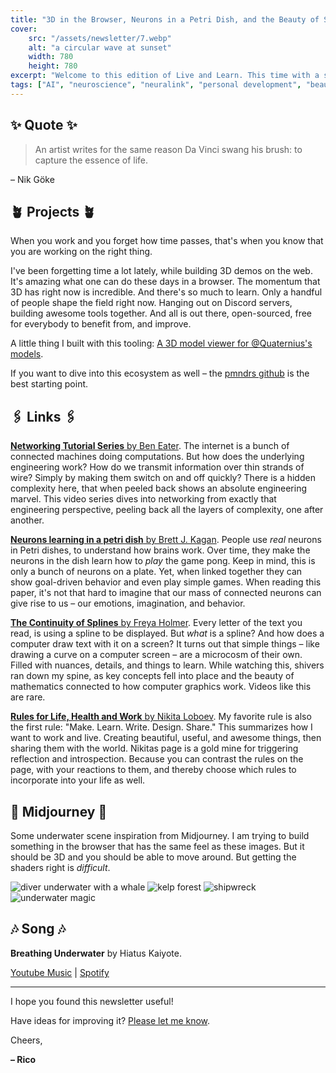 ```yaml
---
title: "3D in the Browser, Neurons in a Petri Dish, and the Beauty of Splines"
cover:
    src: "/assets/newsletter/7.webp"
    alt: "a circular wave at sunset"
    width: 780
    height: 780
excerpt: "Welcome to this edition of Live and Learn. This time with a set of rules for life, work, and health, a paper on neurons living in a petri dish, a series of low-level networking tutorials, and more. Enjoy."
tags: ["AI", "neuroscience", "neuralink", "personal development", "beauty"]
---
```


## ✨ Quote ✨

> An artist writes for the same reason Da Vinci swang his brush: to capture the essence of life.

– Nik Göke

## 🪴 Projects 🪴

When you work and you forget how time passes, that's when you know that you are working on the right thing.

I've been forgetting time a lot lately, while building 3D demos on the web. It's amazing what one can do these days in a browser. The momentum that 3D has right now is incredible. And there's so much to learn. Only a handful of people shape the field right now. Hanging out on Discord servers, building awesome tools together. And all is out there, open-sourced, free for everybody to benefit from, and improve.

A little thing I built with this tooling: [A 3D model viewer for @Quaternius's models](https://quaternius.trebeljahr.com/animals_pack).

If you want to dive into this ecosystem as well – the [pmndrs github](https://github.com/pmndrs) is the best starting point. 

## 🖇️ Links 🖇️

[**Networking Tutorial Series** by Ben Eater](https://youtube.com/playlist?list=PLowKtXNTBypH19whXTVoG3oKSuOcw_XeW). The internet is a bunch of connected machines doing computations. But how does the underlying engineering work? How do we transmit information over thin strands of wire? Simply by making them switch on and off quickly? There is a hidden complexity here, that when peeled back shows an absolute engineering marvel. This video series dives into networking from exactly that engineering perspective, peeling back all the layers of complexity, one after another.

[**Neurons learning in a petri dish** by Brett J. Kagan](https://www.cell.com/neuron/fulltext/S0896-6273%2822%2900806-6). People use *real* neurons in Petri dishes, to understand how brains work. Over time, they make the neurons in the dish learn how to *play* the game pong. Keep in mind, this is only a bunch of neurons on a plate. Yet, when linked together they can show goal-driven behavior and even play simple games. When reading this paper, it's not that hard to imagine that our mass of connected neurons can give rise to us – our emotions, imagination, and behavior.

[**The Continuity of Splines** by Freya Holmer](https://www.youtube.com/watch?v=jvPPXbo87ds). Every letter of the text you read, is using a spline to be displayed. But *what* is a spline? And how does a computer draw text with it on a screen? It turns out that simple things – like drawing a curve on a computer screen – are a microcosm of their own. Filled with nuances, details, and things to learn. While watching this, shivers ran down my spine, as key concepts fell into place and the beauty of mathematics connected to how computer graphics work. Videos like this are rare.

[**Rules for Life, Health and Work** by Nikita Loboev](https://wiki.nikiv.dev/focusing/rules). My favorite rule is also the first rule: "Make. Learn. Write. Design. Share." This summarizes how I want to work and live. Creating beautiful, useful, and awesome things, then sharing them with the world. Nikitas page is a gold mine for triggering reflection and introspection. Because you can contrast the rules on the page, with your reactions to them, and thereby choose which rules to incorporate into your life as well.

## 🌌 Midjourney 🌌

Some underwater scene inspiration from Midjourney. I am trying to build something in the browser that has the same feel as these images. But it should be 3D and you should be able to move around. But getting the shaders right is *difficult*. 

![diver underwater with a whale](/assets/midjourney/diving-with-whale.webp)
![kelp forest](/assets/midjourney/kelp-forest.webp)
![shipwreck](/assets/midjourney/shipwreck.webp)
![underwater magic](/assets/midjourney/magical-underwater-scene.webp)

## 🎶 Song 🎶

**Breathing Underwater** by Hiatus Kaiyote.

[Youtube Music](https://music.youtube.com/watch?v=ZsZh0azKrEY) | [Spotify](https://open.spotify.com/track/4UOSM66BYQRD4YbOIkcTO8)

---

I hope you found this newsletter useful!

Have ideas for improving it? [Please let me know](https://airtable.com/shro1VeyG4lkNXkx2).

Cheers,

**– Rico**